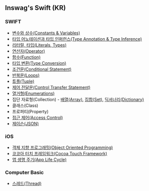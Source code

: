 ## Inswag's Swift (KR)

### SWIFT
 * [변수와 상수(Constants & Variables)](http://atelier-chez-moi.tistory.com/5?category=1001932)
 * [타입 어노테이션과 타입 인퍼런스(Type Annotation & Type Inference)](http://atelier-chez-moi.tistory.com/6?category=1001932)
 * [리터럴, 타입(Literals, Types)](http://atelier-chez-moi.tistory.com/8?category=1001932)
 * [연산자(Operator)](http://atelier-chez-moi.tistory.com/8?category=1001932)
 * [함수(Function)](http://atelier-chez-moi.tistory.com/8?category=1001932)
 * [타입 변환(Type Conversion)](http://atelier-chez-moi.tistory.com/8?category=1001932v)
 * [조건문(Conditional Statement)](http://atelier-chez-moi.tistory.com/15?category=1001932)
 * [반복문(Loops)](http://atelier-chez-moi.tistory.com/16?category=1001932)
 * [튜플(Tuple)](http://atelier-chez-moi.tistory.com/18?category=1001932)
 * [제어 전달문(Control Transfer Statement)](http://atelier-chez-moi.tistory.com/19?category=1001932)
 * [열거형(Enumerations)](http://atelier-chez-moi.tistory.com/21?category=1001932)
 * 집단 자료형(Collection) -  [배열(Array)](http://atelier-chez-moi.tistory.com/22?category=1001932), [집합(Set)](http://atelier-chez-moi.tistory.com/23?category=1001932), [딕셔너리(Dictionary)](http://atelier-chez-moi.tistory.com/24?category=1001932)
 * 클래스(Class)
 * 프로퍼티(Property)
 * [접근 제어(Access Control)](http://atelier-chez-moi.tistory.com/12?category=1001932)
 * [제이슨(JSON)](http://atelier-chez-moi.tistory.com/30?category=1001932) 

### iOS
 * [객체 지향 프로그래밍(Object Oriented Programming)](http://atelier-chez-moi.tistory.com/26?category=1001931)
 * [코코아 터치 프레임워크(Cocoa Touch Framework)](http://atelier-chez-moi.tistory.com/28?category=1004941)
 * [앱 생명 주기(App Life Cycle)](http://atelier-chez-moi.tistory.com/29?category=1004941)


### Computer Basic
 * [스레드(Thread)](http://atelier-chez-moi.tistory.com/36)

